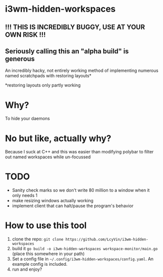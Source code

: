 # i3wm-hidden-workspaces

## !!! THIS IS INCREDIBLY BUGGY, USE AT YOUR OWN RISK !!!
## Seriously calling this an "alpha build" is generous

An incredibly hacky, not entirely working method of implementing numerous named scratchpads with restoring layouts*

*restoring layouts only partly working

# Why? 
To hide your daemons

# No but like, actually why?
Because I suck at C++ and this was easier than modifying polybar to filter out named workspaces while un-focussed

# TODO
- Sanity check marks so we don't write 80 million to a window when it only needs 1
- make resizing windows actually working
- implement client that can halt/pause the program's behavior

# How to use this tool

1. clone the repo: `git clone https://github.com/LcyVin/i3wm-hidden-workspaces`
2. build it `go build -o i3wm-hidden-workspaces workspace-monitor/main.go` (place this somewhere in your path)
3. Set a config file in `~/.config/i3wm-hidden-workspaces/config.yaml`. An example config is included. 
4. run and enjoy?
